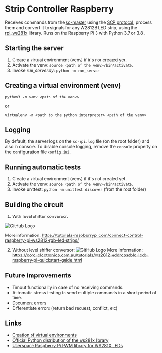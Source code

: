 # Strip Controller Raspberry

Receives commands from the [sc-master](https://github.com/brunopk/sc-master) using the [SCP protocol](/doc/SCP_Protocol.md), process them and convert it to signals for any W2812B LED strip, using the [rpi_ws281x](http://github.com/richardghirst/rpi_ws281x) library. Runs on the Raspberry Pi 3 with Python 3.7 or 3.8 . 

## Starting the server

1. Create a virtual environment (venv) if it's not created yet.
2. Activate the venv: `source <path of the venv>/bin/activate`.
3. Invoke *run_server.py*: `python -m run_server`

## Creating a virtual environment (venv)

```
python3 -m venv <path of the venv>
```

or

```
virtualenv -m <path to the python interpreter> <path of the venv>
```

## Logging 

By default, the server logs on the `sc-rpi.log` file (on the root folder) and also in console. To disable console logging, remove the `console` property on the configuration file `config.ini`.

## Running automatic tests

1. Create a virtual environment (venv) if it's not created yet.
2. Activate the venv: `source <path of the venv>/bin/activate`.
3. Invoke unittest: `python -m unittest discover` (from the root folder)

## Building the circuit

1. With level shifter conversor:

![GitHub Logo](/doc/Raspberry-Pi-WS2812-Steckplatine-600x361.png)

More information: https://tutorials-raspberrypi.com/connect-control-raspberry-pi-ws2812-rgb-led-strips/

2. Without level shifter conversor: 
![GitHub Logo](/doc/raspberry-pi-updated-schematic.png)
More information: https://core-electronics.com.au/tutorials/ws2812-addressable-leds-raspberry-pi-quickstart-guide.html

## Future improvements

- Timout functionality in case of no receiving commands.
- Automatic stress testing to send multiple commands in a short period of time.
- Document errors 
- Differentiate errors (return bad request, conflict, etc)


## Links

- [Creation of virtual environments](https://docs.python.org/3/library/venv.html)
- [Official Python distribution of the ws281x library](https://github.com/rpi-ws281x/rpi-ws281x-python)
- [Userspace Raspberry Pi PWM library for WS281X LEDs](http://github.com/richardghirst/rpi_ws281x)

